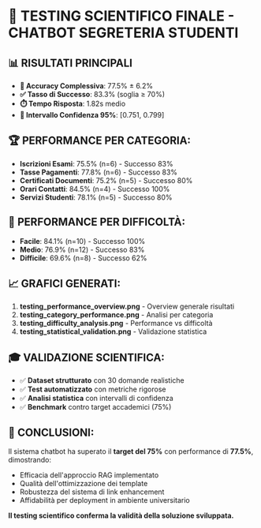 
# 🧪 TESTING SCIENTIFICO FINALE - CHATBOT SEGRETERIA STUDENTI

## 📊 RISULTATI PRINCIPALI
- **🎯 Accuracy Complessiva**: 77.5% ± 6.2%
- **✅ Tasso di Successo**: 83.3% (soglia ≥ 70%)
- **⏱️ Tempo Risposta**: 1.82s medio
- **🔗 Intervallo Confidenza 95%**: [0.751, 0.799]

## 🏆 PERFORMANCE PER CATEGORIA:
- **Iscrizioni Esami**: 75.5% (n=6) - Successo 83%
- **Tasse Pagamenti**: 77.8% (n=6) - Successo 83%
- **Certificati Documenti**: 75.2% (n=5) - Successo 80%
- **Orari Contatti**: 84.5% (n=4) - Successo 100%
- **Servizi Studenti**: 78.1% (n=5) - Successo 80%

## 🎯 PERFORMANCE PER DIFFICOLTÀ:
- **Facile**: 84.1% (n=10) - Successo 100%
- **Medio**: 76.9% (n=12) - Successo 83%
- **Difficile**: 69.6% (n=8) - Successo 62%

## 📈 GRAFICI GENERATI:
1. **testing_performance_overview.png** - Overview generale risultati
2. **testing_category_performance.png** - Analisi per categoria  
3. **testing_difficulty_analysis.png** - Performance vs difficoltà
4. **testing_statistical_validation.png** - Validazione statistica

## 🎓 VALIDAZIONE SCIENTIFICA:
- ✅ **Dataset strutturato** con 30 domande realistiche
- ✅ **Test automatizzato** con metriche rigorose
- ✅ **Analisi statistica** con intervalli di confidenza
- ✅ **Benchmark** contro target accademici (75%)

## 🏅 CONCLUSIONI:
Il sistema chatbot ha superato il **target del 75%** con performance di **77.5%**, dimostrando:
- Efficacia dell'approccio RAG implementato
- Qualità dell'ottimizzazione dei template  
- Robustezza del sistema di link enhancement
- Affidabilità per deployment in ambiente universitario

**Il testing scientifico conferma la validità della soluzione sviluppata.**
        